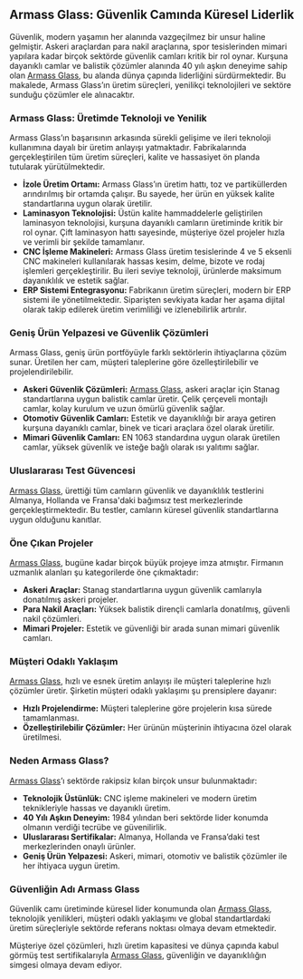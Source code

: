 <h2>Armass Glass: Güvenlik Camında Küresel Liderlik</h2>

<p>Güvenlik, modern yaşamın her alanında vazgeçilmez bir unsur haline gelmiştir. Askeri araçlardan para nakil araçlarına, spor tesislerinden mimari yapılara kadar birçok sektörde güvenlik camları kritik bir rol oynar. Kurşuna dayanıklı camlar ve balistik çözümler alanında 40 yılı aşkın deneyime sahip olan <a href="https://www.armassglass.com/">Armass Glass</a>, bu alanda dünya çapında liderliğini sürdürmektedir. Bu makalede, Armass Glass’ın üretim süreçleri, yenilikçi teknolojileri ve sektöre sunduğu çözümler ele alınacaktır.</p>

<h3>Armass Glass: Üretimde Teknoloji ve Yenilik</h3>
<p>Armass Glass’ın başarısının arkasında sürekli gelişime ve ileri teknoloji kullanımına dayalı bir üretim anlayışı yatmaktadır. Fabrikalarında gerçekleştirilen tüm üretim süreçleri, kalite ve hassasiyet ön planda tutularak yürütülmektedir.</p>

<ul>
  <li><strong>İzole Üretim Ortamı:</strong> Armass Glass’ın üretim hattı, toz ve partiküllerden arındırılmış bir ortamda çalışır. Bu sayede, her ürün en yüksek kalite standartlarına uygun olarak üretilir.</li>
  <li><strong>Laminasyon Teknolojisi:</strong> Üstün kalite hammaddelerle geliştirilen laminasyon teknolojisi, kurşuna dayanıklı camların üretiminde kritik bir rol oynar. Çift laminasyon hattı sayesinde, müşteriye özel projeler hızla ve verimli bir şekilde tamamlanır.</li>
  <li><strong>CNC İşleme Makineleri:</strong> Armass Glass üretim tesislerinde 4 ve 5 eksenli CNC makineleri kullanılarak hassas kesim, delme, bizote ve rodaj işlemleri gerçekleştirilir. Bu ileri seviye teknoloji, ürünlerde maksimum dayanıklılık ve estetik sağlar.</li>
  <li><strong>ERP Sistemi Entegrasyonu:</strong> Fabrikanın üretim süreçleri, modern bir ERP sistemi ile yönetilmektedir. Siparişten sevkiyata kadar her aşama dijital olarak takip edilerek üretim verimliliği ve izlenebilirlik artırılır.</li>
</ul>

<h3>Geniş Ürün Yelpazesi ve Güvenlik Çözümleri</h3>
<p>Armass Glass, geniş ürün portföyüyle farklı sektörlerin ihtiyaçlarına çözüm sunar. Üretilen her cam, müşteri taleplerine göre özelleştirilebilir ve projelendirilebilir.</p>

<ul>
  <li><strong>Askeri Güvenlik Çözümleri:</strong> <a href="https://www.armassglass.com/">Armass Glass</a>, askeri araçlar için Stanag standartlarına uygun balistik camlar üretir. Çelik çerçeveli montajlı camlar, kolay kurulum ve uzun ömürlü güvenlik sağlar.</li>
  <li><strong>Otomotiv Güvenlik Camları:</strong> Estetik ve dayanıklılığı bir araya getiren kurşuna dayanıklı camlar, binek ve ticari araçlara özel olarak üretilir.</li>
  <li><strong>Mimari Güvenlik Camları:</strong> EN 1063 standardına uygun olarak üretilen camlar, yüksek güvenlik ve isteğe bağlı olarak ısı yalıtımı sağlar.</li>
</ul>

<h3>Uluslararası Test Güvencesi</h3>
<p><a href="https://www.armassglass.com/">Armass Glass</a>, ürettiği tüm camların güvenlik ve dayanıklılık testlerini Almanya, Hollanda ve Fransa'daki bağımsız test merkezlerinde gerçekleştirmektedir. Bu testler, camların küresel güvenlik standartlarına uygun olduğunu kanıtlar.</p>

<h3>Öne Çıkan Projeler</h3>
<p><a href="https://www.armassglass.com/">Armass Glass</a>, bugüne kadar birçok büyük projeye imza atmıştır. Firmanın uzmanlık alanları şu kategorilerde öne çıkmaktadır:</p>

<ul>
  <li><strong>Askeri Araçlar:</strong> Stanag standartlarına uygun güvenlik camlarıyla donatılmış askeri projeler.</li>
  <li><strong>Para Nakil Araçları:</strong> Yüksek balistik dirençli camlarla donatılmış, güvenli nakil çözümleri.</li>
  <li><strong>Mimari Projeler:</strong> Estetik ve güvenliği bir arada sunan mimari güvenlik camları.</li>
</ul>

<h3>Müşteri Odaklı Yaklaşım</h3>
<p><a href="https://www.armassglass.com/">Armass Glass</a>, hızlı ve esnek üretim anlayışı ile müşteri taleplerine hızlı çözümler üretir. Şirketin müşteri odaklı yaklaşımı şu prensiplere dayanır:</p>

<ul>
  <li><strong>Hızlı Projelendirme:</strong> Müşteri taleplerine göre projelerin kısa sürede tamamlanması.</li>
  <li><strong>Özelleştirilebilir Çözümler:</strong> Her ürünün müşterinin ihtiyacına özel olarak üretilmesi.</li>
</ul>

<h3>Neden Armass Glass?</h3>
<p><a href="https://www.armassglass.com/">Armass Glass</a>’ı sektörde rakipsiz kılan birçok unsur bulunmaktadır:</p>

<ul>
  <li><strong>Teknolojik Üstünlük:</strong> CNC işleme makineleri ve modern üretim teknikleriyle hassas ve dayanıklı üretim.</li>
  <li><strong>40 Yılı Aşkın Deneyim:</strong> 1984 yılından beri sektörde lider konumda olmanın verdiği tecrübe ve güvenilirlik.</li>
  <li><strong>Uluslararası Sertifikalar:</strong> Almanya, Hollanda ve Fransa’daki test merkezlerinden onaylı ürünler.</li>
  <li><strong>Geniş Ürün Yelpazesi:</strong> Askeri, mimari, otomotiv ve balistik çözümler ile her ihtiyaca uygun üretim.</li>
</ul>

<h3>Güvenliğin Adı Armass Glass</h3>
<p>Güvenlik camı üretiminde küresel lider konumunda olan <a href="https://www.armassglass.com/">Armass Glass</a>, teknolojik yenilikleri, müşteri odaklı yaklaşımı ve global standartlardaki üretim süreçleriyle sektörde referans noktası olmaya devam etmektedir.</p>

<p>Müşteriye özel çözümleri, hızlı üretim kapasitesi ve dünya çapında kabul görmüş test sertifikalarıyla <a href="https://www.armassglass.com/">Armass Glass</a>, güvenliğin ve dayanıklılığın simgesi olmaya devam ediyor.</p>
